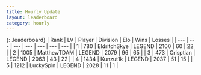 ```yaml
---
title: Hourly Update
layout: leaderboard
category: hourly
---
```


{: .leaderboard}
| Rank | LV | Player | Division | Elo | Wins | Losses |
| --- | --- | --- | --- | --- | --- | --- |
| <span data-change="0">1</span> | 780 | <span title="ID: 174926">EldritchSkye</span> | LEGEND | <span data-change="0">2100</span> | <span data-change="0">60</span> | <span data-change="0">22</span> |
| <span data-change="0">2</span> | 1005 | <span title="ID: 366840">MatthewTDAM</span> | LEGEND | <span data-change="0">2079</span> | <span data-change="0">96</span> | <span data-change="0">65</span> |
| <span data-change="0">3</span> | 473 | <span title="ID: 665674">Crisptian</span> | LEGEND | <span data-change="0">2063</span> | <span data-change="0">43</span> | <span data-change="0">22</span> |
| <span data-change="0">4</span> | 1434 | <span title="ID: 392407">Kunzut1k</span> | LEGEND | <span data-change="0">2037</span> | <span data-change="0">51</span> | <span data-change="0">15</span> |
| <span data-change="0">5</span> | 1212 | <span title="ID: 498412">LuckySpin</span> | LEGEND | <span data-change="0">2028</span> | <span data-change="0">11</span> | <span data-change="0">1</span> |